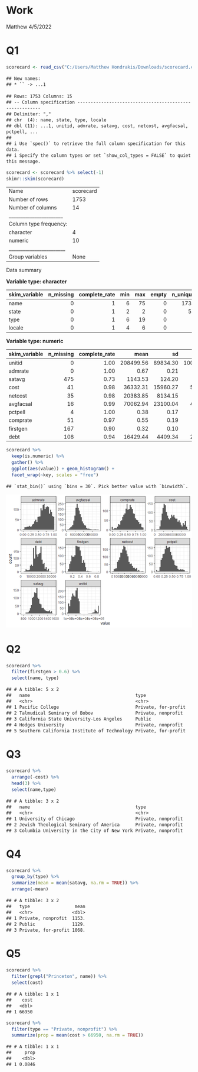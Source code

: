 Work
================
Matthew
4/5/2022

# Q1

``` r
scorecard <- read_csv("C:/Users/Matthew Hondrakis/Downloads/scorecard.csv")
```

    ## New names:
    ## * `` -> ...1

    ## Rows: 1753 Columns: 15
    ## -- Column specification --------------------------------------------------------
    ## Delimiter: ","
    ## chr  (4): name, state, type, locale
    ## dbl (11): ...1, unitid, admrate, satavg, cost, netcost, avgfacsal, pctpell, ...
    ## 
    ## i Use `spec()` to retrieve the full column specification for this data.
    ## i Specify the column types or set `show_col_types = FALSE` to quiet this message.

``` r
scorecard <- scorecard %>% select(-1)
skimr::skim(scorecard)
```

|                                                  |           |
|:-------------------------------------------------|:----------|
| Name                                             | scorecard |
| Number of rows                                   | 1753      |
| Number of columns                                | 14        |
| \_\_\_\_\_\_\_\_\_\_\_\_\_\_\_\_\_\_\_\_\_\_\_   |           |
| Column type frequency:                           |           |
| character                                        | 4         |
| numeric                                          | 10        |
| \_\_\_\_\_\_\_\_\_\_\_\_\_\_\_\_\_\_\_\_\_\_\_\_ |           |
| Group variables                                  | None      |

Data summary

**Variable type: character**

| skim\_variable | n\_missing | complete\_rate | min | max | empty | n\_unique | whitespace |
|:---------------|-----------:|---------------:|----:|----:|------:|----------:|-----------:|
| name           |          0 |              1 |   6 |  75 |     0 |      1739 |          0 |
| state          |          0 |              1 |   2 |   2 |     0 |        54 |          0 |
| type           |          0 |              1 |   6 |  19 |     0 |         3 |          0 |
| locale         |          0 |              1 |   4 |   6 |     0 |         4 |          0 |

**Variable type: numeric**

| skim\_variable | n\_missing | complete\_rate |      mean |       sd |        p0 |       p25 |       p50 |       p75 |      p100 | hist  |
|:---------------|-----------:|---------------:|----------:|---------:|----------:|----------:|----------:|----------:|----------:|:------|
| unitid         |          0 |           1.00 | 208499.56 | 89834.30 | 100654.00 | 155627.00 | 193061.00 | 219949.00 | 491710.00 | ▇▇▁▁▂ |
| admrate        |          0 |           1.00 |      0.67 |     0.21 |      0.00 |      0.55 |      0.69 |      0.83 |      1.00 | ▁▂▅▇▆ |
| satavg         |        475 |           0.73 |   1143.53 |   124.20 |    785.00 |   1060.00 |   1124.00 |   1202.00 |   1566.00 | ▁▆▇▂▁ |
| cost           |         41 |           0.98 |  36332.31 | 15960.27 |   5810.00 |  22622.50 |  33729.00 |  47563.75 |  75735.00 | ▃▇▆▃▂ |
| netcost        |         35 |           0.98 |  20383.85 |  8134.15 |    822.00 |  14723.50 |  19772.50 |  24916.00 |  50794.00 | ▂▇▆▂▁ |
| avgfacsal      |         16 |           0.99 |  70062.94 | 23100.04 |   4077.00 |  55863.00 |  67329.00 |  81756.00 | 184356.00 | ▁▇▃▁▁ |
| pctpell        |          4 |           1.00 |      0.38 |     0.17 |      0.00 |      0.26 |      0.36 |      0.47 |      1.00 | ▂▇▅▁▁ |
| comprate       |         51 |           0.97 |      0.55 |     0.19 |      0.00 |      0.43 |      0.56 |      0.68 |      1.00 | ▁▃▇▆▂ |
| firstgen       |        167 |           0.90 |      0.32 |     0.10 |      0.09 |      0.25 |      0.32 |      0.39 |      0.85 | ▃▇▃▁▁ |
| debt           |        108 |           0.94 |  16429.44 |  4409.34 |   2500.00 |  13405.00 |  16446.00 |  19500.00 |  32500.00 | ▁▅▇▂▁ |

``` r
scorecard %>%
  keep(is.numeric) %>% 
  gather() %>% 
  ggplot(aes(value)) + geom_histogram() +
  facet_wrap(~key, scales = "free")
```

    ## `stat_bin()` using `bins = 30`. Pick better value with `binwidth`.

![](Quick-Analysis_files/figure-gfm/unnamed-chunk-2-1.png)<!-- -->

# Q2

``` r
scorecard %>% 
  filter(firstgen > 0.6) %>% 
  select(name, type)
```

    ## # A tibble: 5 x 2
    ##   name                                        type               
    ##   <chr>                                       <chr>              
    ## 1 Pacific College                             Private, for-profit
    ## 2 Talmudical Seminary of Bobov                Private, nonprofit 
    ## 3 California State University-Los Angeles     Public             
    ## 4 Hodges University                           Private, nonprofit 
    ## 5 Southern California Institute of Technology Private, for-profit

# Q3

``` r
scorecard %>% 
  arrange(-cost) %>% 
  head(3) %>% 
  select(name,type)
```

    ## # A tibble: 3 x 2
    ##   name                                        type              
    ##   <chr>                                       <chr>             
    ## 1 University of Chicago                       Private, nonprofit
    ## 2 Jewish Theological Seminary of America      Private, nonprofit
    ## 3 Columbia University in the City of New York Private, nonprofit

# Q4

``` r
scorecard %>% 
  group_by(type) %>% 
  summarize(mean = mean(satavg, na.rm = TRUE)) %>% 
  arrange(-mean)
```

    ## # A tibble: 3 x 2
    ##   type                 mean
    ##   <chr>               <dbl>
    ## 1 Private, nonprofit  1153.
    ## 2 Public              1129.
    ## 3 Private, for-profit 1068.

# Q5

``` r
scorecard %>% 
  filter(grepl("Princeton", name)) %>% 
  select(cost)
```

    ## # A tibble: 1 x 1
    ##    cost
    ##   <dbl>
    ## 1 66950

``` r
scorecard %>% 
  filter(type == "Private, nonprofit") %>% 
  summarize(prop = mean(cost > 66950, na.rm = TRUE))
```

    ## # A tibble: 1 x 1
    ##     prop
    ##    <dbl>
    ## 1 0.0846
